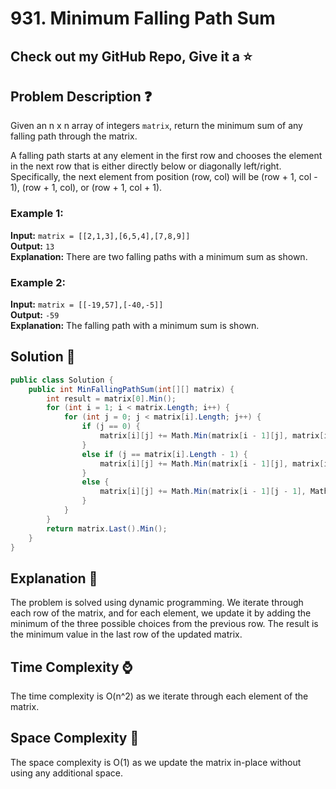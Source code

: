 # 931. Minimum Falling Path Sum 

## Check out my GitHub Repo, Give it a ⭐


## Problem Description ❓

Given an n x n array of integers `matrix`, return the minimum sum of any falling path through the matrix.

A falling path starts at any element in the first row and chooses the element in the next row that is either directly below or diagonally left/right. Specifically, the next element from position (row, col) will be (row + 1, col - 1), (row + 1, col), or (row + 1, col + 1).

### Example 1:

**Input:** `matrix = [[2,1,3],[6,5,4],[7,8,9]]`  
**Output:** `13`  
**Explanation:** There are two falling paths with a minimum sum as shown.

### Example 2:

**Input:** `matrix = [[-19,57],[-40,-5]]`  
**Output:** `-59`  
**Explanation:** The falling path with a minimum sum is shown.

## Solution 🧠

```csharp
public class Solution {
    public int MinFallingPathSum(int[][] matrix) {
        int result = matrix[0].Min();
        for (int i = 1; i < matrix.Length; i++) {
            for (int j = 0; j < matrix[i].Length; j++) {
                if (j == 0) {
                    matrix[i][j] += Math.Min(matrix[i - 1][j], matrix[i - 1][j + 1]);
                }
                else if (j == matrix[i].Length - 1) {
                    matrix[i][j] += Math.Min(matrix[i - 1][j], matrix[i - 1][j - 1]);
                }
                else {
                    matrix[i][j] += Math.Min(matrix[i - 1][j - 1], Math.Min(matrix[i - 1][j], matrix[i - 1][j + 1]));
                }
            }
        }
        return matrix.Last().Min();
    }
}
```

## Explanation 📝

The problem is solved using dynamic programming. We iterate through each row of the matrix, and for each element, we update it by adding the minimum of the three possible choices from the previous row. The result is the minimum value in the last row of the updated matrix.

## Time Complexity ⌚

The time complexity is O(n^2) as we iterate through each element of the matrix.

## Space Complexity 💾

The space complexity is O(1) as we update the matrix in-place without using any additional space.
